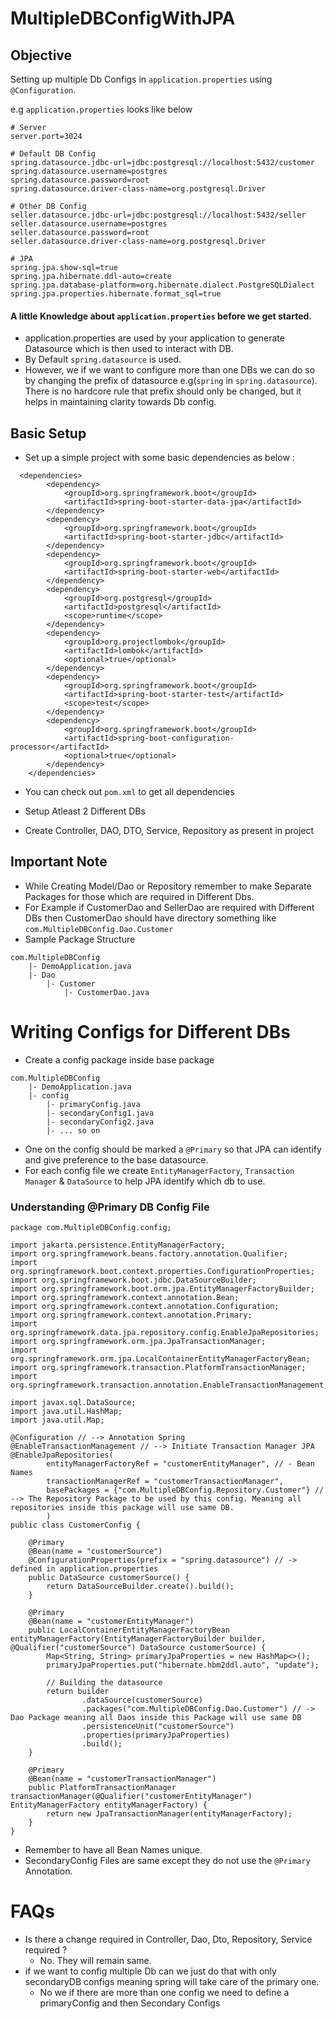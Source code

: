 # MultipleDBConfigWithJPA

## Objective
Setting up multiple Db Configs in `application.properties` using `@Configuration`.

e.g `application.properties` looks like below
```
# Server
server.port=3024

# Default DB Config
spring.datasource.jdbc-url=jdbc:postgresql://localhost:5432/customer
spring.datasource.username=postgres
spring.datasource.password=root
spring.datasource.driver-class-name=org.postgresql.Driver

# Other DB Config
seller.datasource.jdbc-url=jdbc:postgresql://localhost:5432/seller
seller.datasource.username=postgres
seller.datasource.password=root
seller.datasource.driver-class-name=org.postgresql.Driver

# JPA
spring.jpa.show-sql=true
spring.jpa.hibernate.ddl-auto=create
spring.jpa.database-platform=org.hibernate.dialect.PostgreSQLDialect
spring.jpa.properties.hibernate.format_sql=true
```

#### A little Knowledge about `application.properties` before we get started.

- application.properties are used by your application to generate 
Datasource which is then used to interact with DB. 
- By Default `spring.datasource` is used.
- However, we if we want to configure more than one DBs we can do so by changing 
the prefix of datasource e.g(`spring` in `spring.datasource`). There is no hardcore rule that prefix 
should only be changed, but it helps in maintaining clarity towards Db config.

## Basic Setup

- Set up a simple project with some basic dependencies as below :

```
  <dependencies>
		<dependency>
			<groupId>org.springframework.boot</groupId>
			<artifactId>spring-boot-starter-data-jpa</artifactId>
		</dependency>
		<dependency>
			<groupId>org.springframework.boot</groupId>
			<artifactId>spring-boot-starter-jdbc</artifactId>
		</dependency>
		<dependency>
			<groupId>org.springframework.boot</groupId>
			<artifactId>spring-boot-starter-web</artifactId>
		</dependency>
		<dependency>
			<groupId>org.postgresql</groupId>
			<artifactId>postgresql</artifactId>
			<scope>runtime</scope>
		</dependency>
		<dependency>
			<groupId>org.projectlombok</groupId>
			<artifactId>lombok</artifactId>
			<optional>true</optional>
		</dependency>
		<dependency>
			<groupId>org.springframework.boot</groupId>
			<artifactId>spring-boot-starter-test</artifactId>
			<scope>test</scope>
		</dependency>
		<dependency>
			<groupId>org.springframework.boot</groupId>
			<artifactId>spring-boot-configuration-processor</artifactId>
			<optional>true</optional>
		</dependency>
	</dependencies>
```
- You can check out `pom.xml` to get all dependencies

- Setup Atleast 2 Different DBs

-  Create Controller, DAO, DTO, Service, Repository as present in project


## Important Note

- While Creating Model/Dao or Repository remember to make Separate Packages for those
which are required in Different Dbs.
- For Example if CustomerDao and SellerDao are required with Different DBs then 
CustomerDao should have directory something like `com.MultipleDBConfig.Dao.Customer`
- Sample Package Structure 
``` 
com.MultipleDBConfig
    |- DemoApplication.java
    |- Dao
        |- Customer
            |- CustomerDao.java
```

# Writing Configs for Different DBs

- Create a config package inside base package
``` 
com.MultipleDBConfig
    |- DemoApplication.java
    |- config
        |- primaryConfig.java
        |- secondaryConfig1.java
        |- secondaryConfig2.java
        |- ... so on
```

- One on the config should be marked a `@Primary` so that JPA can identify and give 
preference to the base datasource.
- For each config file we create `EntityManagerFactory`, `Transaction Manager` & `DataSource` 
to help JPA identify which db to use.

### Understanding @Primary DB Config File

```
package com.MultipleDBConfig.config;

import jakarta.persistence.EntityManagerFactory;
import org.springframework.beans.factory.annotation.Qualifier;
import org.springframework.boot.context.properties.ConfigurationProperties;
import org.springframework.boot.jdbc.DataSourceBuilder;
import org.springframework.boot.orm.jpa.EntityManagerFactoryBuilder;
import org.springframework.context.annotation.Bean;
import org.springframework.context.annotation.Configuration;
import org.springframework.context.annotation.Primary;
import org.springframework.data.jpa.repository.config.EnableJpaRepositories;
import org.springframework.orm.jpa.JpaTransactionManager;
import org.springframework.orm.jpa.LocalContainerEntityManagerFactoryBean;
import org.springframework.transaction.PlatformTransactionManager;
import org.springframework.transaction.annotation.EnableTransactionManagement;

import javax.sql.DataSource;
import java.util.HashMap;
import java.util.Map;

@Configuration // --> Annotation Spring
@EnableTransactionManagement // --> Initiate Transaction Manager JPA
@EnableJpaRepositories(
        entityManagerFactoryRef = "customerEntityManager", // - Bean Names
        transactionManagerRef = "customerTransactionManager",
        basePackages = {"com.MultipleDBConfig.Repository.Customer"} // --> The Repository Package to be used by this config. Meaning all repositories inside this package will use same DB.
        ) 
public class CustomerConfig {

    @Primary
    @Bean(name = "customerSource")
    @ConfigurationProperties(prefix = "spring.datasource") // -> defined in application.properties
    public DataSource customerSource() {
        return DataSourceBuilder.create().build();
    }

    @Primary
    @Bean(name = "customerEntityManager")
    public LocalContainerEntityManagerFactoryBean entityManagerFactory(EntityManagerFactoryBuilder builder, @Qualifier("customerSource") DataSource customerSource) {
        Map<String, String> primaryJpaProperties = new HashMap<>();
        primaryJpaProperties.put("hibernate.hbm2ddl.auto", "update");
        
        // Building the datasource
        return builder
                .dataSource(customerSource)
                .packages("com.MultipleDBConfig.Dao.Customer") // -> Dao Package meaning all Daos inside this Package will use same DB
                .persistenceUnit("customerSource")
                .properties(primaryJpaProperties)
                .build();
    }

    @Primary
    @Bean(name = "customerTransactionManager")
    public PlatformTransactionManager transactionManager(@Qualifier("customerEntityManager") EntityManagerFactory entityManagerFactory) {
        return new JpaTransactionManager(entityManagerFactory);
    }
}

```

- Remember to have all Bean Names unique.
- SecondaryConfig Files are same except they do not use the `@Primary` Annotation.

# FAQs

- Is there a change required in Controller, Dao, Dto, Repository, Service required ?
  - No. They will remain same.
- if we want to config multiple Db can we just do that with only secondaryDB configs 
meaning spring will take care of the primary one.
  - No we if there are more than one config we need to define a primaryConfig and then Secondary Configs


